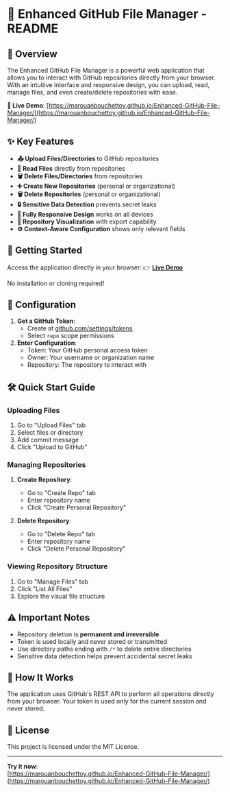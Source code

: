 # 📁 Enhanced GitHub File Manager - README

## 🌟 Overview
The Enhanced GitHub File Manager is a powerful web application that allows you to interact with GitHub repositories directly from your browser. With an intuitive interface and responsive design, you can upload, read, manage files, and even create/delete repositories with ease.

**🚀 Live Demo**: [https://marouanbouchettoy.github.io/Enhanced-GitHub-File-Manager/](https://marouanbouchettoy.github.io/Enhanced-GitHub-File-Manager/)

## ✨ Key Features
- **📤 Upload Files/Directories** to GitHub repositories
- **📖 Read Files** directly from repositories
- **🗑️ Delete Files/Directories** from repositories
- **➕ Create New Repositories** (personal or organizational)
- **🗑️ Delete Repositories** (personal or organizational)
- **🔒 Sensitive Data Detection** prevents secret leaks
- **📱 Fully Responsive Design** works on all devices
- **📁 Repository Visualization** with export capability
- **⚙️ Context-Aware Configuration** shows only relevant fields

## 🚀 Getting Started
Access the application directly in your browser:
👉 **[Live Demo](https://marouanbouchettoy.github.io/Enhanced-GitHub-File-Manager/)**

No installation or cloning required!

## 🔧 Configuration
1. **Get a GitHub Token**: 
   - Create at [github.com/settings/tokens](https://github.com/settings/tokens)
   - Select `repo` scope permissions
2. **Enter Configuration**:
   - Token: Your GitHub personal access token
   - Owner: Your username or organization name
   - Repository: The repository to interact with

## 🛠️ Quick Start Guide

### Uploading Files
1. Go to "Upload Files" tab
2. Select files or directory
3. Add commit message
4. Click "Upload to GitHub"

### Managing Repositories
1. **Create Repository**:
   - Go to "Create Repo" tab
   - Enter repository name
   - Click "Create Personal Repository"

2. **Delete Repository**:
   - Go to "Delete Repo" tab
   - Enter repository name
   - Click "Delete Personal Repository"

### Viewing Repository Structure
1. Go to "Manage Files" tab
2. Click "List All Files"
3. Explore the visual file structure

## ⚠️ Important Notes
- Repository deletion is **permanent and irreversible**
- Token is used locally and never stored or transmitted
- Use directory paths ending with `/*` to delete entire directories
- Sensitive data detection helps prevent accidental secret leaks

## 🧠 How It Works
The application uses GitHub's REST API to perform all operations directly from your browser. Your token is used only for the current session and never stored.

## 📜 License
This project is licensed under the MIT License.

---

**Try it now**:  
[https://marouanbouchettoy.github.io/Enhanced-GitHub-File-Manager/](https://marouanbouchettoy.github.io/Enhanced-GitHub-File-Manager/)